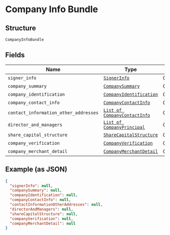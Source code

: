 
# Company Info Bundle

## Structure

`CompanyInfoBundle`

## Fields

| Name | Type | Tags | Description |
|  --- | --- | --- | --- |
| `signer_info` | [`SignerInfo`](../../doc/models/signer-info.md) | Optional | - |
| `company_summary` | [`CompanySummary`](../../doc/models/company-summary.md) | Optional | - |
| `company_identification` | [`CompanyIdentification`](../../doc/models/company-identification.md) | Optional | - |
| `company_contact_info` | [`CompanyContactInfo`](../../doc/models/company-contact-info.md) | Optional | - |
| `contact_information_other_addresses` | [`List of CompanyContactInfo`](../../doc/models/company-contact-info.md) | Optional | - |
| `director_and_managers` | [`List of CompanyPrincipal`](../../doc/models/company-principal.md) | Optional | - |
| `share_capital_structure` | [`ShareCapitalStructure`](../../doc/models/share-capital-structure.md) | Optional | - |
| `company_verification` | [`CompanyVerification`](../../doc/models/company-verification.md) | Optional | - |
| `company_merchant_detail` | [`CompanyMerchantDetail`](../../doc/models/company-merchant-detail.md) | Optional | - |

## Example (as JSON)

```json
{
  "signerInfo": null,
  "companySummary": null,
  "companyIdentification": null,
  "companyContactInfo": null,
  "contactInformationOtherAddresses": null,
  "directorAndManagers": null,
  "shareCapitalStructure": null,
  "companyVerification": null,
  "companyMerchantDetail": null
}
```

